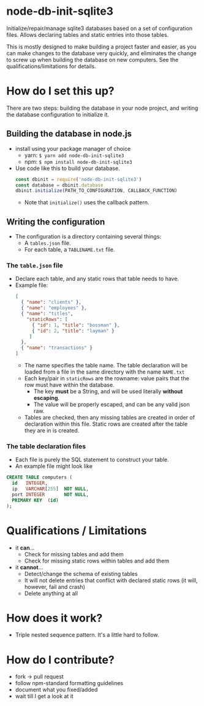 # node-db-init-sqlite3
Initialize/repair/manage sqlite3 databases based on a set of configuration files. Allows declaring tables and static entries
into those tables.

This is mostly designed to make building a project faster and easier, as you can make changes to the database very quickly,
and eliminates the change to screw up when building the database on new computers.
See the qualifications/limitations for details.

# How do I set this up?
There are two steps: building the database in your node project, and writing the database configuration to initialize it.

## Building the database in node.js
 * install using your package manager of choice
    * yarn: `$ yarn add node-db-init-sqlite3`
    * npm:  `$ npm install node-db-init-sqlite3`
 * Use code like this to build your database.
    ```javascript
    const dbinit = require('node-db-init-sqlite3')
    const database = dbinit.database
    dbinit.initialize(PATH_TO_CONFIGURATION, CALLBACK_FUNCTION)
    ```
    * Note that `initialize()` uses the callback pattern.
 
## Writing the configuration
 * The configuration is a directory containing several things:
    * A `tables.json` file.
    * For each table, a `TABLENAME.txt` file.
    
### The `table.json` file
 * Declare each table, and any static rows that table needs to have.
 * Example file:
    ```json
    [
      { "name": "clients" },
      { "name": "employees" },
      { "name": "titles",
        "staticRows": [
          { "id": 1, "title": "bossman" },
          { "id": 2, "title": "layman" }
         ]
      },
      { "name": "transactions" }
    ]
    ```
    * The name specifies the table name. The table declaration will be loaded from a file in the same directory with the name `NAME.txt`
    * Each key/pair in `staticRows` are the rowname: value pairs that the row must have within the database.
       * The key **must** be a String, and will be used literally **without escaping**.
       * The value will be properly escaped, and can be any valid json raw.
    * Tables are checked, then any missing tables are created in order of declaration within this file. Static rows are created after the table they are in is created.

### The table declaration files
 * Each file is purely the SQL statement to construct your table.
 * An example file might look like
 ```sql
 CREATE TABLE computers (
   id   INTEGER,
   ip   VARCHAR[255]  NOT NULL,
   port INTEGER       NOT NULL,
   PRIMARY KEY  (id)
 );
 ```

# Qualifications / Limitations
 * it **can**...
    * Check for missing tables and add them
    * Check for missing static rows within tables and add them
 * it **cannot**...
    * Detect/change the schema of existing tables
    * It will not delete entries that conflict with declared static rows (it will, however, fail and crash)
    * Delete anything at all
 
# How does it work?
 * Triple nested sequence pattern. It's a little hard to follow.


# How do I contribute?
 * fork -> pull request
 * follow npm-standard formatting guidelines
 * document what you fixed/added
 * wait till I get a look at it
